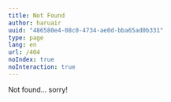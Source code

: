```yaml
---
title: Not Found
author: haruair
uuid: "486580e4-08c0-4734-ae0d-bba65ad0b331"
type: page
lang: en
url: /404
noIndex: true
noInteraction: true
---
```


Not found... sorry!

